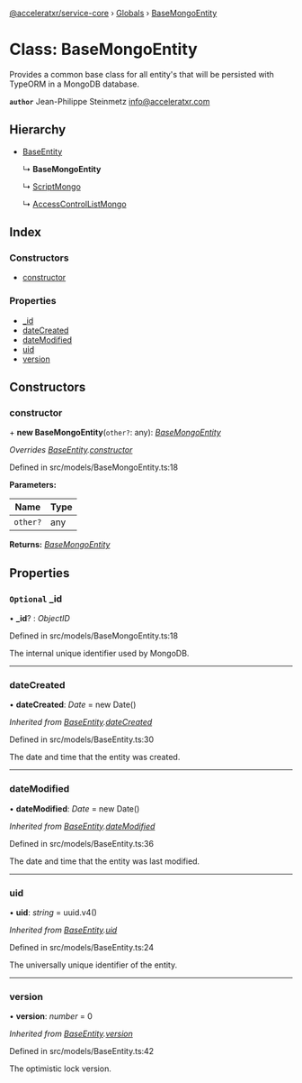 [@acceleratxr/service-core](../README.md) › [Globals](../globals.md) › [BaseMongoEntity](basemongoentity.md)

# Class: BaseMongoEntity

Provides a common base class for all entity's that will be persisted with TypeORM in a MongoDB database.

**`author`** Jean-Philippe Steinmetz <info@acceleratxr.com>

## Hierarchy

* [BaseEntity](baseentity.md)

  ↳ **BaseMongoEntity**

  ↳ [ScriptMongo](scriptmongo.md)

  ↳ [AccessControlListMongo](accesscontrollistmongo.md)

## Index

### Constructors

* [constructor](basemongoentity.md#constructor)

### Properties

* [_id](basemongoentity.md#optional-_id)
* [dateCreated](basemongoentity.md#datecreated)
* [dateModified](basemongoentity.md#datemodified)
* [uid](basemongoentity.md#uid)
* [version](basemongoentity.md#version)

## Constructors

###  constructor

\+ **new BaseMongoEntity**(`other?`: any): *[BaseMongoEntity](basemongoentity.md)*

*Overrides [BaseEntity](baseentity.md).[constructor](baseentity.md#constructor)*

Defined in src/models/BaseMongoEntity.ts:18

**Parameters:**

Name | Type |
------ | ------ |
`other?` | any |

**Returns:** *[BaseMongoEntity](basemongoentity.md)*

## Properties

### `Optional` _id

• **_id**? : *ObjectID*

Defined in src/models/BaseMongoEntity.ts:18

The internal unique identifier used by MongoDB.

___

###  dateCreated

• **dateCreated**: *Date* = new Date()

*Inherited from [BaseEntity](baseentity.md).[dateCreated](baseentity.md#datecreated)*

Defined in src/models/BaseEntity.ts:30

The date and time that the entity was created.

___

###  dateModified

• **dateModified**: *Date* = new Date()

*Inherited from [BaseEntity](baseentity.md).[dateModified](baseentity.md#datemodified)*

Defined in src/models/BaseEntity.ts:36

The date and time that the entity was last modified.

___

###  uid

• **uid**: *string* = uuid.v4()

*Inherited from [BaseEntity](baseentity.md).[uid](baseentity.md#uid)*

Defined in src/models/BaseEntity.ts:24

The universally unique identifier of the entity.

___

###  version

• **version**: *number* = 0

*Inherited from [BaseEntity](baseentity.md).[version](baseentity.md#version)*

Defined in src/models/BaseEntity.ts:42

The optimistic lock version.
